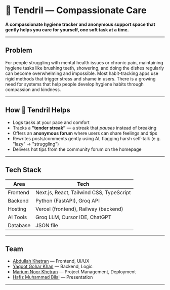 # 🌱 Tendril — Compassionate Care

**A compassionate hygiene tracker and anonymous support space that gently helps you care for yourself, one soft task at a time.**

---

## Problem

For people struggling with mental health issues or chronic pain, maintaining hygiene tasks like brushing teeth, showering, and doing the dishes regularly can become overwhelming and impossible. Most habit-tracking apps use rigid methods that trigger stress and shame in users. There is a growing need for systems that help people develop hygiene habits through compassion and kindness.

---

## How 🌱 Tendril Helps

- Logs tasks at your pace and comfort
- Tracks a **“tender streak”** — a streak that *pauses* instead of breaking
- Offers an **anonymous forum** where users can share feelings and tips
- Rewrites posts/comments gently using AI, flagging harsh self-talk (e.g. "lazy" → "struggling")
- Delivers hot tips from the community forum on the homepage

---

## Tech Stack

| Area       | Tech                       |
|------------|----------------------------|
| Frontend   | Next.js, React, Tailwind CSS, TypeScript |
| Backend    | Python (FastAPI), Groq API |
| Hosting    | Vercel (frontend), Railway (backend) |
| AI Tools   | Groq LLM, Cursor IDE, ChatGPT |
| Database    | JSON file |

---

## Team

- [Abdullah Khetran](https://github.com/abdullahkhetran) — Frontend, UI/UX
- [Yaqoot Gohar Khan](https://github.com/YaqootGKhan) — Backend, Logic
- [Marium Noor Khetran](https://github.com/mariumnoorkhetran) — Project Management, Deployment
- [Hafiz Muhammad Bilal](https://github.com/Hafiz331) — Presentation

---



